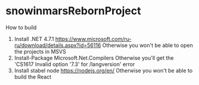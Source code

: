 # snowinmarsRebornProject

How to build
1. Install .NET 4.7.1 https://www.microsoft.com/ru-ru/download/details.aspx?id=56116
	Otherwise you won't be able to open the projects in MSVS
2. Install-Package Microsoft.Net.Compilers
	Otherwise you'll get the 'CS1617 Invalid option '7.3' for /langversion' error
3. Install stabel node https://nodejs.org/en/
	Otherwise you won't be able to build the React